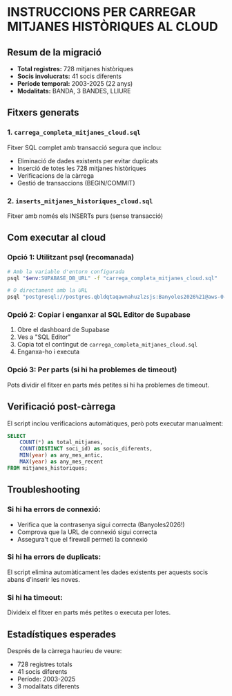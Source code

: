 # INSTRUCCIONS PER CARREGAR MITJANES HISTÒRIQUES AL CLOUD

## Resum de la migració
- **Total registres:** 728 mitjanes històriques
- **Socis involucrats:** 41 socis diferents
- **Període temporal:** 2003-2025 (22 anys)
- **Modalitats:** BANDA, 3 BANDES, LLIURE

## Fitxers generats

### 1. `carrega_completa_mitjanes_cloud.sql`
Fitxer SQL complet amb transacció segura que inclou:
- Eliminació de dades existents per evitar duplicats
- Inserció de totes les 728 mitjanes històriques
- Verificacions de la càrrega
- Gestió de transaccions (BEGIN/COMMIT)

### 2. `inserts_mitjanes_historiques_cloud.sql`
Fitxer amb només els INSERTs purs (sense transacció)

## Com executar al cloud

### Opció 1: Utilitzant psql (recomanada)
```bash
# Amb la variable d'entorn configurada
psql "$env:SUPABASE_DB_URL" -f "carrega_completa_mitjanes_cloud.sql"

# O directament amb la URL
psql "postgresql://postgres.qbldqtaqawnahuzlzsjs:Banyoles2026%21@aws-0-eu-central-1.pooler.supabase.com:6543/Continu3B?sslmode=require" -f "carrega_completa_mitjanes_cloud.sql"
```

### Opció 2: Copiar i enganxar al SQL Editor de Supabase
1. Obre el dashboard de Supabase
2. Ves a "SQL Editor"
3. Copia tot el contingut de `carrega_completa_mitjanes_cloud.sql`
4. Enganxa-ho i executa

### Opció 3: Per parts (si hi ha problemes de timeout)
Pots dividir el fitxer en parts més petites si hi ha problemes de timeout.

## Verificació post-càrrega
El script inclou verificacions automàtiques, però pots executar manualment:

```sql
SELECT 
    COUNT(*) as total_mitjanes,
    COUNT(DISTINCT soci_id) as socis_diferents,
    MIN(year) as any_mes_antic,
    MAX(year) as any_mes_recent
FROM mitjanes_historiques;
```

## Troubleshooting

### Si hi ha errors de connexió:
- Verifica que la contrasenya sigui correcta (Banyoles2026!)
- Comprova que la URL de connexió sigui correcta
- Assegura't que el firewall permeti la connexió

### Si hi ha errors de duplicats:
El script elimina automàticament les dades existents per aquests socis abans d'inserir les noves.

### Si hi ha timeout:
Divideix el fitxer en parts més petites o executa per lotes.

## Estadístiques esperades
Després de la càrrega hauríeu de veure:
- 728 registres totals
- 41 socis diferents
- Període: 2003-2025
- 3 modalitats diferents